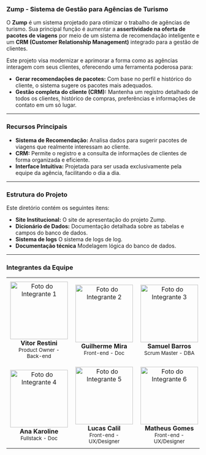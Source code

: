 ### **Zump - Sistema de Gestão para Agências de Turismo**

O **Zump** é um sistema projetado para otimizar o trabalho de agências de turismo. Sua principal função é aumentar a **assertividade na oferta de pacotes de viagens** por meio de um sistema de recomendação inteligente e um **CRM (Customer Relationship Management)** integrado para a gestão de clientes.

Este projeto visa modernizar e aprimorar a forma como as agências interagem com seus clientes, oferecendo uma ferramenta poderosa para:
* **Gerar recomendações de pacotes:** Com base no perfil e histórico do cliente, o sistema sugere os pacotes mais adequados.
* **Gestão completa do cliente (CRM):** Mantenha um registro detalhado de todos os clientes, histórico de compras, preferências e informações de contato em um só lugar.

---
### **Recursos Principais**

* **Sistema de Recomendação:** Analisa dados para sugerir pacotes de viagens que realmente interessam ao cliente.
* **CRM:** Permite o registro e a consulta de informações de clientes de forma organizada e eficiente.
* **Interface Intuitiva:** Projetada para ser usada exclusivamente pela equipe da agência, facilitando o dia a dia.

---
### **Estrutura do Projeto**

Este diretório contém os seguintes itens:

* **Site Institucional:** O site de apresentação do projeto Zump.
* **Dicionário de Dados:** Documentação detalhada sobre as tabelas e campos do banco de dados.
* **Sistema de logs** O sistema de logs de log.
* **Documentação técnica** Modelagem lógica do banco de dados.

---
### **Integrantes da Equipe**

<div align="center">
  <table style="width:100%; border:0;">
    <tr style="border:0;">
      <td style="text-align:center; border:0; padding:10px;">
        <img src="" alt="Foto do Integrante 1" width="150" height="150">
        <br />
        <strong>Vitor Restini</strong>
        <br />
        <small>Product Owner - Back-end</small>
      </td>
      <td style="text-align:center; border:0; padding:10px;">
        <img src="https://i.ibb.co/5XGmFBsT/Captura-de-tela-de-2025-09-12-16-14-46.png" alt="Foto do Integrante 2" width="150" height="150">
        <br />
        <strong>Guilherme Mira</strong>
        <br />
        <small>Front-end - Doc</small>
      </td>
      <td style="text-align:center; border:0; padding:10px;">
        <img src="https://i.ibb.co/8gccqW0/Captura-de-tela-de-2025-09-12-16-13-25.png" alt="Foto do Integrante 3" width="150" height="150">
        <br />
        <strong>Samuel Barros</strong>
        <br />
        <small>Scrum Master - DBA</small>
      </td>
    </tr>
    <tr style="border:0;">
      <td style="text-align:center; border:0; padding:10px;">
        <img src="https://i.ibb.co/xKX8G6F/Captura-de-tela-de-2025-09-12-16-17-39.png" alt="Foto do Integrante 4" width="150" height="150">
        <br />
        <strong>Ana Karoline</strong>
        <br />
        <small>Fullstack - Doc</small>
      </td>
      <td style="text-align:center; border:0; padding:10px;">
        <img src="https://via.placeholder.com/150" alt="Foto do Integrante 5" width="150" height="150">
        <br />
        <strong>Lucas Calil</strong>
        <br />
        <small>Front-end - UX/Designer</small>
      </td>
      <td style="text-align:center; border:0; padding:10px;">
        <img src="https://via.placeholder.com/150" alt="Foto do Integrante 6" width="150" height="150">
        <br />
        <strong>Matheus Gomes</strong>
        <br />
        <small>Front-end - UX/Designer</small>
      </td>
    </tr>
  </table>
</div>
